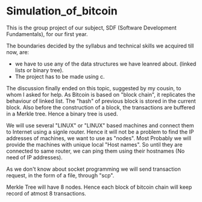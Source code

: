 # Simulation_of_bitcoin

This is the group project of our subject, SDF (Software Development Fundamentals), for our first year.

The boundaries decided by the syllabus and technical skills we acquired till now, are:
- we have to use any of the data structures we have leanred about. (linked lists or binary tree).
- The project has to be made using c.


The discussion finally ended on this topic, suggested by my cousin, to whom I asked for help. As Bitcoin is based on "block chain", it replicates the behaviour of linked list. The "hash" of previous block is stored in the current block. Also before the construction of a block, the transactions are buffered in a Merkle tree. Hence a binary tree is used.

We will use several "LINUX" or "LINUX" based machines and connect them to Internet using a signle router. Hence it will not be a problem to find the IP addresses of machines, we want to use as "nodes". Most Probably we will provide the machines with unique local "Host names". So until they are connected to same router, we can ping them using their hostnames (No need of IP addresses).

As we don't know about socket programming we will send transaction request, in the form of a file, through "scp".

Merkle Tree will have 8 nodes. Hence each block of bitcoin chain will keep record of atmost 8 transactions.
